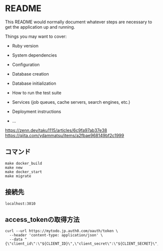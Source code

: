 # README

This README would normally document whatever steps are necessary to get the
application up and running.

Things you may want to cover:

* Ruby version

* System dependencies

* Configuration

* Database creation

* Database initialization

* How to run the test suite

* Services (job queues, cache servers, search engines, etc.)

* Deployment instructions

* ...


https://zenn.dev/taku1115/articles/6c9fa97ab37e38
https://qiita.com/ydammatsu/items/a2fbae968149bf2c1999

## コマンド

```
make docker_build
make new
make docker_start
make migrate
```

## 接続先

`localhost:3010`

## access_tokenの取得方法

```
curl --url https://mytodo.jp.auth0.com/oauth/token \
  --header 'content-type: application/json' \
  --data "{\"client_id\":\"${CLIENT_ID}\",\"client_secret\":\"${CLIENT_SECRET}\",\"audience\":\"https://api.mytodo.com/\",\"grant_type\":\"client_credentials\"}"
```
